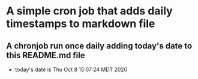 A simple cron job that adds daily timestamps to markdown file
============================================================
## A chronjob run once daily adding today's date to this README.md file
* today's date is Thu Oct  8 15:07:24 MDT 2020
